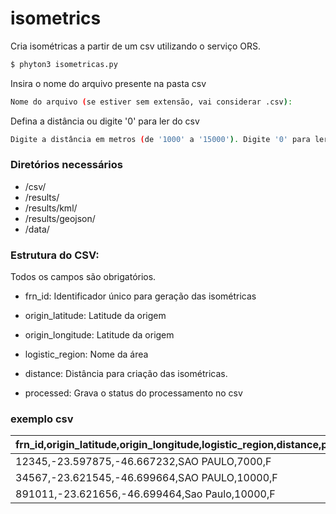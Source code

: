 # isometrics

Cria isométricas a partir de um csv utilizando o serviço ORS.

```sh
$ phyton3 isometricas.py
```

Insira o nome do arquivo presente na pasta csv
```sh
Nome do arquivo (se estiver sem extensão, vai considerar .csv):
```

Defina a distância ou digite '0' para ler do csv
```sh
Digite a distância em metros (de '1000' a '15000'). Digite '0' para ler do arquivo:
```

### Diretórios necessários
- /csv/
- /results/
- /results/kml/
- /results/geojson/
- /data/

### Estrutura do CSV:

Todos os campos são obrigatórios.

- frn_id: 
Identificador único para geração das isométricas

- origin_latitude: 
Latitude da origem

- origin_longitude: 
Latitude da origem

- logistic_region: 
Nome da área

- distance: 
Distância para criação das isométricas.

- processed: 
Grava o status do processamento no csv

### exemplo csv

| frn_id,origin_latitude,origin_longitude,logistic_region,distance,processed|
| ------ |
| 12345,-23.597875,-46.667232,SAO PAULO,7000,F |
| 34567,-23.621545,-46.699664,SAO PAULO,10000,F |
| 891011,-23.621656,-46.699464,Sao Paulo,10000,F |

